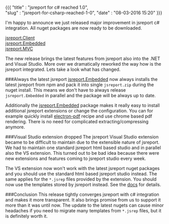 ﻿{{{
    "title"    : "jsreport for c# reached 1.0",  
    "slug"     : "jsreport-for-csharp-reached-1-0",
    "date"     : "08-03-2016 15:20"
}}}

I'm happy to announce we just released major improvement in jsreport c# integration. All nuget packages are now ready to be downloaded.

[jsreport.Client](https://www.nuget.org/packages/jsreport.Client/)    
[jsreport.Embedded](https://www.nuget.org/packages/jsreport.Embedded/)    
[jsreport.MVC](https://www.nuget.org/packages/jsreport.MVC/)    

The new release brings the latest features from jsreport also into the .NET and Visual Studio. More over we dramatically reworked the way how is the jsreport integrated. Lets take a look what has changed.

###Always the latest jsreport
[jsreport.Embedded](http://jsreport.net/learn/net-embedded) now always installs the latest jsreport from npm and pack it into single `jsreport.zip` during the nuget install. This means we don't have to always release `jsreport.Embedded` in parallel and the package will be always up to date.

Additionally the [jsreport.Embedded](http://jsreport.net/learn/net-embedded) package makes it really easy to install additional jsreport extensions or change the configuration. You can for example quickly install [electron-pdf](https://github.com/bjrmatos/jsreport-electron-pdf) recipe and use chrome based pdf rendering. There is no need for complicated extracting/compressing anymore.

###Visual Studio extension dropped
The jsreport Visual Studio extension became to be difficult to maintain due to the extensible nature of jsreport.  We had to maintain one standard jsreport html based studio and in parallel also the VS extension. This turned out to be bad idea because there were new extensions and features coming to jsreport studio every week.

The VS extension now won't work with the latest jsreport nuget packages and you should use the standard html based jsreport studio instead. The same applies for the `*.jsrep` files provided by the extension. You should now use the templates stored by jsreport instead. See the [docs](http://jsreport.net/learn/net-embedded) for details.

###Conclusion
This release tightly converges jsreport with c# integration and makes it more transparent. It also brings promise from us to support it more than it was until now. The update to the latest nugets can cause minor headaches if you need to migrate many templates from `*.jsrep` files, but it is definitely worth it. 

